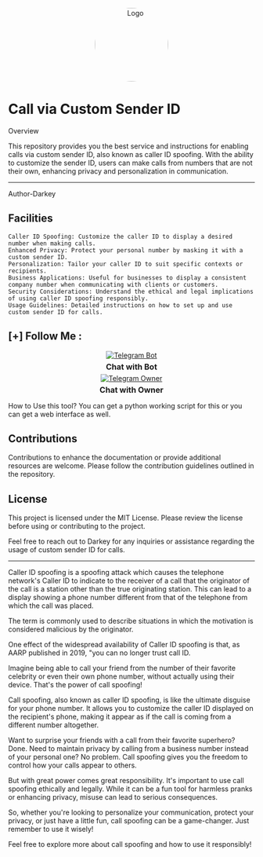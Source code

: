 <p align="center">
        <img src="https://www.sangfor.com/sites/default/files/2022-08/spoofing_attack.jpg" alt="Logo" width="150" style="border-radius: 50%;">
    </p>



<h1>Call via Custom Sender ID</h1>
Overview

This repository provides you the best service and instructions for enabling calls via custom sender ID, also known as caller ID spoofing. With the ability to customize the sender ID, users can make calls from numbers that are not their own, enhancing privacy and personalization in communication.
<hr>

Author-Darkey

## Facilities

    Caller ID Spoofing: Customize the caller ID to display a desired number when making calls.
    Enhanced Privacy: Protect your personal number by masking it with a custom sender ID.
    Personalization: Tailor your caller ID to suit specific contexts or recipients.
    Business Applications: Useful for businesses to display a consistent company number when communicating with clients or customers.
    Security Considerations: Understand the ethical and legal implications of using caller ID spoofing responsibly.
    Usage Guidelines: Detailed instructions on how to set up and use custom sender ID for calls.



## [+] Follow Me :

<div style="text-align: center;">
  <div>
    <a href="https://t.me/maildark_bot">
      <img src="https://img.shields.io/badge/Chat with Bot-🤖-blue?style=for-the-badge&logo=telegram" alt="Telegram Bot">
    </a>
    <p style="font-weight: bold; font-size: 16px; margin: 5px 0;">Chat with Bot</p>
  </div>
  <div>
    <a href="https://t.me/toolsdark">
      <img src="https://img.shields.io/badge/Chat with Owner-👤-blue?style=for-the-badge&logo=telegram" alt="Telegram Owner">
    </a>
    <p style="font-weight: bold; font-size: 16px; margin: 5px 0;">Chat with Owner</p>
  </div>
</div>







How to Use this tool?
You can get a python working script for this or you can get a web interface as well.


## Contributions

Contributions to enhance the documentation or provide additional resources are welcome. Please follow the contribution guidelines outlined in the repository.

## License

This project is licensed under the MIT License. Please review the license before using or contributing to the project.

Feel free to reach out to Darkey for any inquiries or assistance regarding the usage of custom sender ID for calls.

<hr>
Caller ID spoofing is a spoofing attack which causes the telephone network's Caller ID to indicate to the receiver of a call that the originator of the call is a station other than the true originating station. This can lead to a display showing a phone number different from that of the telephone from which the call was placed.

The term is commonly used to describe situations in which the motivation is considered malicious by the originator.

One effect of the widespread availability of Caller ID spoofing is that, as AARP published in 2019, "you can no longer trust call ID.




Imagine being able to call your friend from the number of their favorite celebrity or even their own phone number, without actually using their device. That's the power of call spoofing!

Call spoofing, also known as caller ID spoofing, is like the ultimate disguise for your phone number. It allows you to customize the caller ID displayed on the recipient's phone, making it appear as if the call is coming from a different number altogether.

Want to surprise your friends with a call from their favorite superhero? Done. Need to maintain privacy by calling from a business number instead of your personal one? No problem. Call spoofing gives you the freedom to control how your calls appear to others.

But with great power comes great responsibility. It's important to use call spoofing ethically and legally. While it can be a fun tool for harmless pranks or enhancing privacy, misuse can lead to serious consequences.

So, whether you're looking to personalize your communication, protect your privacy, or just have a little fun, call spoofing can be a game-changer. Just remember to use it wisely!

Feel free to explore more about call spoofing and how to use it responsibly!
